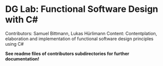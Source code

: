 # DG Lab: Functional Software Design with C#
Contributors: Samuel Bittmann, Lukas Hürlimann
Content: Contentplation, elaboration and implementation of functional software design principles using C#

**See readme files of contributors subdirectories for further documentation!**
